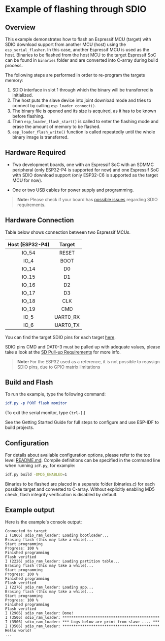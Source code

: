 # Example of flashing through SDIO

## Overview

This example demonstrates how to flash an Espressif MCU (target) with SDIO download support from another MCU (host) using the `esp_serial_flasher`. In this case, another Espressif MCU is used as the host. Binaries to be flashed from the host MCU to the target Espressif SoC can be found in `binaries` folder and are converted into C-array during build process.

The following steps are performed in order to re-program the targets memory:

1. SDIO interface in slot 1 through which the binary will be transferred is initialized.
2. The host puts the slave device into joint download mode and tries to connect by calling `esp_loader_connect()`.
3. The binary file is opened and its size is acquired, as it has to be known before flashing.
4. Then `esp_loader_flash_start()` is called to enter the flashing mode and erase the amount of memory to be flashed.
5. `esp_loader_flash_write()` function is called repeatedly until the whole binary image is transferred.

## Hardware Required

- Two development boards, one with an Espressif SoC with an SDMMC peripheral (only ESP32-P4 is supported for now) and one Espressif SoC with SDIO download support (only ESP32-C6 is supported as the target MCU for now).

- One or two USB cables for power supply and programming.

> **Note:** Please check if your board has [possible issues](https://docs.espressif.com/projects/esp-idf/en/stable/esp32/api-reference/peripherals/sd_pullup_requirements.html) regarding SDIO requirements.

## Hardware Connection

Table below shows connection between two Espressif MCUs.

| Host (ESP32-P4) |  Target  |
| :-------------: | :------: |
|      IO_54      |  RESET   |
|      IO_4       |   BOOT   |
|      IO_14      |    D0    |
|      IO_15      |    D1    |
|      IO_16      |    D2    |
|      IO_17      |    D3    |
|      IO_18      |   CLK    |
|      IO_19      |   CMD    |
|      IO_5       | UART0_RX |
|      IO_6       | UART0_TX |

You can find the target SDIO pins for each target [here](https://docs.espressif.com/projects/esp-idf/en/stable/esp32/api-reference/peripherals/sdio_slave.html).

SDIO pins CMD and DAT0-3 must be pulled up with adequate values, please take a look at the [SD Pull-up Requirements](https://docs.espressif.com/projects/esp-idf/en/stable/esp32/api-reference/peripherals/sd_pullup_requirements.html) for more info.

> **Note:** For the ESP32 used as a reference, it is not possible to reassign SDIO pins, due to GPIO matrix limitations

## Build and Flash

To run the example, type the following command:

```CMake
idf.py -p PORT flash monitor
```

(To exit the serial monitor, type `Ctrl-]`.)

See the Getting Started Guide for full steps to configure and use ESP-IDF to build projects.

## Configuration

For details about available configuration options, please refer to the top level [README.md](../../README.md).
Compile definitions can be specified in the command line when running `idf.py`, for example:

```bash
idf.py build -DMD5_ENABLED=1
```

Binaries to be flashed are placed in a separate folder (binaries.c) for each possible target and converted to C-array. Without explicitly enabling MD5 check, flash integrity verification is disabled by default.

## Example output

Here is the example's console output:

```
Connected to target
I (1866) sdio_ram_loader: Loading bootloader...
Erasing flash (this may take a while)...
Start programming
Progress: 100 %
Finished programming
Flash verified
I (2226) sdio_ram_loader: Loading partition table...
Erasing flash (this may take a while)...
Start programming
Progress: 100 %
Finished programming
Flash verified
I (2276) sdio_ram_loader: Loading app...
Erasing flash (this may take a while)...
Start programming
Progress: 100 %
Finished programming
Flash verified
I (2906) sdio_ram_loader: Done!
I (3506) sdio_ram_loader: ********************************************
I (3506) sdio_ram_loader: *** Logs below are print from slave .... ***
I (3506) sdio_ram_loader: ********************************************
Hello world!
...
```

